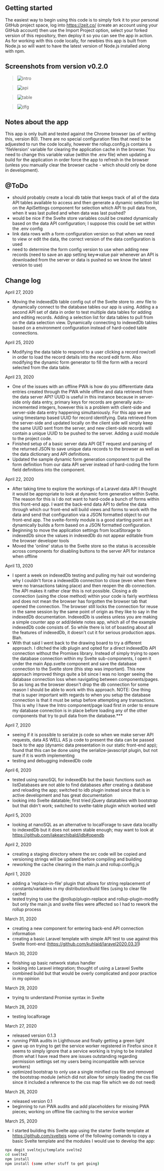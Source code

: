 ## Getting started
The easiest way to begin using this code is to simply fork it to your personal GitHub project space, log into https://zeit.co/ (create an account using your GitHub account) then use the Import Project option, select your forked version of this repository, then deploy it so you can see the app in action. As for working with this code locally, for newbies this app is built from Node.js so will want to have the latest version of Node.js installed along with npm.

## Screenshots from version v0.2.0
> ![intro](https://user-images.githubusercontent.com/41551429/80168316-86c4bc80-85b0-11ea-85a7-96f30720d370.png)

> ![api](https://user-images.githubusercontent.com/41551429/80168314-862c2600-85b0-11ea-94ae-ddf7d5151e0b.png)

> ![table](https://user-images.githubusercontent.com/41551429/80168313-862c2600-85b0-11ea-9bb6-13cd1d81d8d4.png)

> ![dfg](https://user-images.githubusercontent.com/41551429/80168312-85938f80-85b0-11ea-84d9-85439a903a48.png)



## Notes about the app
This app is only built and tested against the Chrome browser (as of writing this, version 80). There are no special configuration files that need to be adjuested to run the code locally, however the rollup.config.js contains a 'fileVersion' variable for clearing the application cache in the browser. You need to change this variable value 
(within the .env file) when updating a build for the application in order force the app to refresh in the browser (unless you manually clear the browser cache - which should only be done in development).

## @ToDo
- should probably create a local db table that keeps track of all of the data API tables available to access and then 
generate a dynamic selection list on the ApiSettings component for selection which API to pull data from, when it was last
pulled and when data was last pushed? 
- would be nice if the Svelte store variables could be created dynamically based on the data API configuration; I suppose this could be set within the .env config
- link data rows with a form configuration version so that when we need to view or edit the data, the correct version of the 
data configuration is used
- need to determine the form config version to use when adding new records (need to save an app setting key=>value pair whenever an API is downloaded from the server or data is pushed so we know the latest version to use)

## Change log
April 27, 2020
- Moving the indexedDb table config out of the Svelte store to .env file to dynamically connect to the database tables our app is using. Adding a a second API
set of data in order to test multiple data tables for adding and editing records. Adding a selection list for data tables to pull from on the data selection view. 
Dynamically connecting to indexedDb tables based on a environment configuration instead of hard-coded table connections.

April 25, 2020
- Modifying the data table to respond to a user clicking a record row/cell in order to load the record details into the record edit form. Also modifying the dynamic form generator to fill the form with a record selected from the data table.

April 23, 2020
- One of the issues with an offline PWA is how do you differentiate data entries created through the PWA while offline and data retrieved from the data server API? UUID is useful in this instance because in server-side only data entry, primary keys for records are generally auto-incremented integers, however this is a problem with client-side and server-side data entry happening simultaniously. For this app we are using timestamp based UUID for record identifying. Data retrieved from the server-side and updated locally on the client side will simply keep the same UUID sent from the server, and new client-side records will contain a unique UUID to be pushed to the server. Adding a uuid module to the project code.
- Finished setup of a basic server data API GET request and parsing of the returned JSON to save unique data records to the browser as well as the data dictionary and API definitions.
- Updated the sample dynamic form generation component to pull the form definition from our data API server instead of
hard-coding the form field definitions into the component.

April 22, 2020
- After taking time to explore the workings of a Laravel data API I thought it would be appropriate 
to look at dynamic form generation within Svelte. The reason for this is I do not want to hard-code a bunch of forms
within this front-end app. I want the back-end data API to define the data through which our front-end will build views and forms to work with the data and send that configuration via a JSON formatted object to our front-end app.
The svelte-formly module is a good starting point as it dynamically builds a form based on a JSON formatted configuration.
- Beginning to move the application settings from localStorage to indexedDb since the values in indexedDb do not appear
editable from the browser developer tools
- Moved the 'online' status to the Svelte store so the status is accessible across components for disabling buttons to the server API for instance when offline

April 13, 2020
- I spent a week on indexedDb testing and pulling my hair out wondering why I couldn't force a indexedDb connection to close (even when there were no transactions taking place) and then reopen the db connection. The API makes it rather clear this is not possible. Closing a db connection (using the close method) within your code is fairly worthless and does not mean the browser has forgotten the browser tab that opened the connection. The browser still locks the connection for reuse in the same session by the same point of origin as they like to say in the indexedDb documentation. IndexedDb is useless unless you are making a simple counter app or add/delete notes app, which all of the example indexedDb code consists of. So while there is lot of boasting about all the features of indexedDb, it doesn't cut it for serious production apps. Blah.
- With that said I went back to the drawing board to try a different approach. I ditched the idb plugin and opted for a direct indexedDb API connection without the Promises library. Instead of simply trying to open the database connection within my Svelte sub-components, I open it under the main App.svelte component and save the database connection to the Svelte store (this step was important). This new approach improved things quite a bit since I was no longer seeing the database connection loss when navigating between components/pages. So as long as the browser doesn't drop the db connection for some reason I should be able to work with this approach. NOTE: One thing that is super important with regards to when you setup the database connection is that it must be setup before attempting any transactions. This is why I have the Intro component/page load first in order to ensure my database connection is in place before loading any of the other components that try to pull data from the database.***

April 7, 2020
- seeing if it is possible to serialze js code so when we make server API requests, data AS WELL AS js code to present the data can be passed back
to the app (dynamic data presentation in our static front-end app); found that this can be done using the serialize-javascript plugin, but not sure if it is worth implementing
- testing and debugging indexedDb code

April 6, 2020
- tested using nanoSQL for indexedDb but the basic functions such as listDatabases are not able to find databases after creating a database and reloading the app; switched to idb plugin instead since that is in active development and has great documentation
- looking into Svelte datatable; first tried jQuery datatables with bootstrap but that didn't work; switched to svelte-table plugin which worked well

April 5, 2020
- looking at nanoSQL as an alternative to localForage to save data locallly to indexedDb but it does not seem stable enough; may 
want to look at https://github.com/jakearchibald/idb#opendb

April 2, 2020
- creating a staging directory where the src code will be copied and versioning strings will be updated before compiling and building
- reworking the cache clearing in the main.js and rollup.config.js

April 1, 2020
- adding a 'replace-in-file' plugin that allows for string replacement of constants/variables in my distribution/build files (using to clear file cache)
- tested trying to use the @rollup/plugin-replace and rollup-plugin-modify but only the main.js and svelte files were affected so I had to rework the rollup process

March 31, 2020
- creating a new component for entering back-end API connection information
- creating a basic Laravel template with simple API test to use against this Svelte front-end (https://github.com/kuhlaid/laravel2020.03.31)

March 30, 2020
- finishing up basic network status handler
- looking into Laravel integration; thought of using a Laravel Svelte combined build but that would be overly complicated and poor practice in my opinion

March 29, 2020
- trying to understand Promise syntax in Svelte

March 28, 2020
- testing localforage

March 27, 2020
- released version 0.1.3
- running PWA audits in Lighthouse and finally getting a green light
- gave up on trying to get the service worker registered in Firefox since it seems to simply ignore that a service working is trying to be installed (from what I have read there are issues outstanding regarding permission settings set my users being incompatible with service workers)
- optimized bootstrap to only use a single minified css file and removed the bootstrap module (which did not allow for simply loading the css file since it included a reference to the css map file which we do not need)

March 26, 2020
- released version 0.1
- beginning to run PWA audits and add placeholders for missing PWA pieces; working on offline file caching to the service worker

March 25, 2020
- I started building this Svelte app using the starter Svelte template at https://github.com/sveltejs some of the following comands to copy a basic Svelte template and the modules I would use to develop the app:
```bash
npx degit sveltejs/template svelte2
cd svelte2
npm install
npm install (some other stuff to get going)
```
